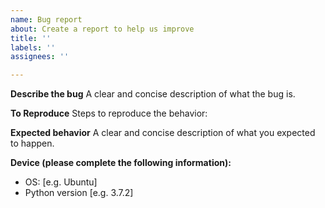 ```yaml
---
name: Bug report
about: Create a report to help us improve
title: ''
labels: ''
assignees: ''

---
```


**Describe the bug**
A clear and concise description of what the bug is.

**To Reproduce**
Steps to reproduce the behavior:

**Expected behavior**
A clear and concise description of what you expected to happen.

**Device (please complete the following information):**
 - OS: [e.g. Ubuntu]
 - Python version [e.g. 3.7.2]
